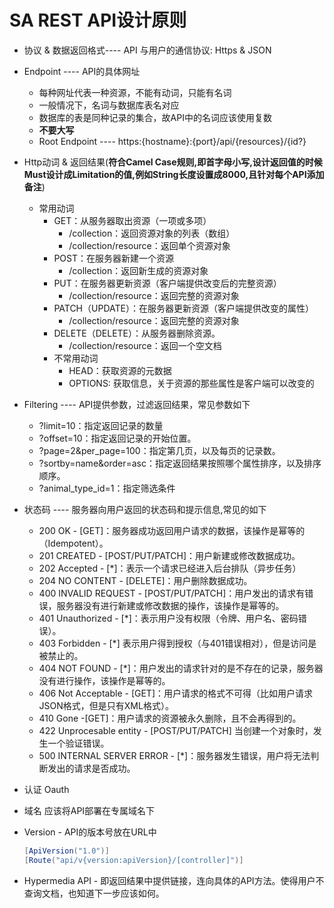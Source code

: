 # SA REST API设计原则

- 协议 & 数据返回格式---- API 与用户的通信协议: Https & JSON

- Endpoint ---- API的具体网址
  - 每种网址代表一种资源，不能有动词，只能有名词
  - 一般情况下，名词与数据库表名对应
  - 数据库的表是同种记录的集合，故API中的名词应该使用复数
  - **不要大写**
  - Root Endpoint ---- https:{hostname}:{port}/api/{resources}/{id?}

- Http动词 & 返回结果(**符合Camel Case规则,即首字母小写,设计返回值的时候Must设计成Limitation的值,例如String长度设置成8000,且针对每个API添加备注**)
  - 常用动词
    - GET：从服务器取出资源（一项或多项）
      - /collection：返回资源对象的列表（数组）
      - /collection/resource：返回单个资源对象
    - POST：在服务器新建一个资源
      - /collection：返回新生成的资源对象
    - PUT：在服务器更新资源（客户端提供改变后的完整资源）
      - /collection/resource：返回完整的资源对象
    - PATCH（UPDATE）：在服务器更新资源（客户端提供改变的属性）
      - /collection/resource：返回完整的资源对象
    - DELETE（DELETE）：从服务器删除资源。
      - /collection/resource：返回一个空文档
    - 不常用动词
      - HEAD：获取资源的元数据
      - OPTIONS: 获取信息，关于资源的那些属性是客户端可以改变的

- Filtering ---- API提供参数，过滤返回结果，常见参数如下
  - ?limit=10：指定返回记录的数量
  - ?offset=10：指定返回记录的开始位置。
  - ?page=2&per_page=100：指定第几页，以及每页的记录数。
  - ?sortby=name&order=asc：指定返回结果按照哪个属性排序，以及排序顺序。
  - ?animal_type_id=1：指定筛选条件

- 状态码 ---- 服务器向用户返回的状态码和提示信息,常见的如下
  - 200 OK - [GET]：服务器成功返回用户请求的数据，该操作是幂等的（Idempotent）。
  - 201 CREATED - [POST/PUT/PATCH]：用户新建或修改数据成功。
  - 202 Accepted - [*]：表示一个请求已经进入后台排队（异步任务）
  - 204 NO CONTENT - [DELETE]：用户删除数据成功。
  - 400 INVALID REQUEST - [POST/PUT/PATCH]：用户发出的请求有错误，服务器没有进行新建或修改数据的操作，该操作是幂等的。
  - 401 Unauthorized - [*]：表示用户没有权限（令牌、用户名、密码错误）。
  - 403 Forbidden - [*] 表示用户得到授权（与401错误相对），但是访问是被禁止的。
  - 404 NOT FOUND - [*]：用户发出的请求针对的是不存在的记录，服务器没有进行操作，该操作是幂等的。
  - 406 Not Acceptable - [GET]：用户请求的格式不可得（比如用户请求JSON格式，但是只有XML格式）。
  - 410 Gone -[GET]：用户请求的资源被永久删除，且不会再得到的。
  - 422 Unprocesable entity - [POST/PUT/PATCH] 当创建一个对象时，发生一个验证错误。
  - 500 INTERNAL SERVER ERROR - [*]：服务器发生错误，用户将无法判断发出的请求是否成功。

- 认证 Oauth

- 域名 应该将API部署在专属域名下

- Version - API的版本号放在URL中
    ```C#
    [ApiVersion("1.0")]
    [Route("api/v{version:apiVersion}/[controller]")]

    ```

- Hypermedia API - 即返回结果中提供链接，连向具体的API方法。使得用户不查询文档，也知道下一步应该如何。
